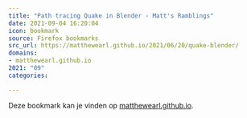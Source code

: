 ```yaml
---
title: "Path tracing Quake in Blender - Matt's Ramblings"
date: 2021-09-04 16:20:04
icon: bookmark
source: Firefox bookmarks
src_url: https://matthewearl.github.io/2021/06/20/quake-blender/
domains:
- matthewearl.github.io
2021: "09"
categories:

---
```

Deze bookmark kan je vinden op [matthewearl.github.io](https://matthewearl.github.io/2021/06/20/quake-blender/).
